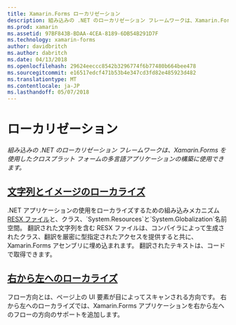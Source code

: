 ```yaml
---
title: Xamarin.Forms ローカリゼーション
description: 組み込みの .NET のローカリゼーション フレームワークは、Xamarin.Forms を使用したクロスプラット フォームの多言語アプリケーションの構築に使用できます。
ms.prod: xamarin
ms.assetid: 97BF843B-BDAA-4CEA-8189-6DB54B291D7F
ms.technology: xamarin-forms
author: davidbritch
ms.author: dabritch
ms.date: 04/13/2018
ms.openlocfilehash: 29624eeccc8542b3296774f6b77480b664bee478
ms.sourcegitcommit: e16517edcf471b53b4e347cd3fd82e485923d482
ms.translationtype: MT
ms.contentlocale: ja-JP
ms.lasthandoff: 05/07/2018
---
```

# <a name="localization"></a>ローカリゼーション

_組み込みの .NET のローカリゼーション フレームワークは、Xamarin.Forms を使用したクロスプラット フォームの多言語アプリケーションの構築に使用できます。_

## <a name="string-and-image-localizationtextmd"></a>[文字列とイメージのローカライズ](text.md)

.NET アプリケーションの使用をローカライズするための組み込みメカニズム[RESX ファイル](http://msdn.microsoft.com/library/ekyft91f(v=vs.90).aspx)と、クラス、`System.Resources`と`System.Globalization`名前空間。 翻訳された文字列を含む RESX ファイルは、コンパイラによって生成されたクラス、翻訳を厳密に型指定されたアクセスを提供すると共に、Xamarin.Forms アセンブリに埋め込まれます。 翻訳されたテキストは、コードで取得できます。

## <a name="right-to-left-localizationright-to-leftmd"></a>[右から左へのローカライズ](right-to-left.md)

フロー方向とは、ページ上の UI 要素が目によってスキャンされる方向です。 右から左へのローカライズでは、Xamarin.Forms アプリケーションを右から左へのフローの方向のサポートを追加します。

